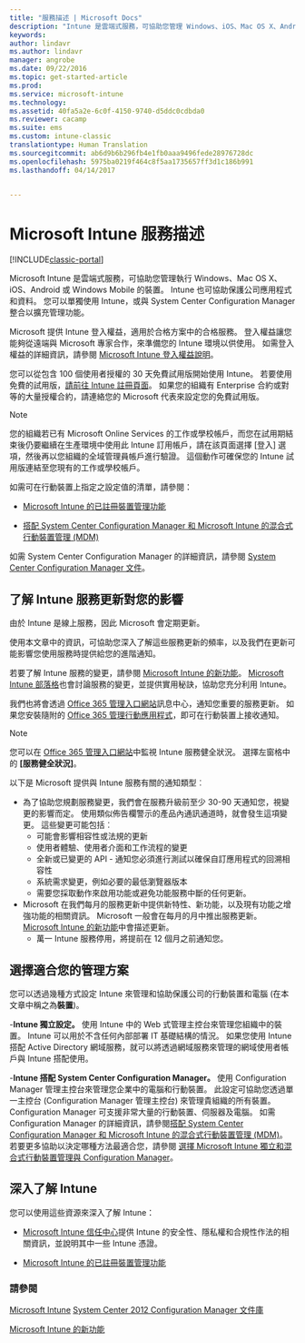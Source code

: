 ```yaml
---
title: "服務描述 | Microsoft Docs"
description: "Intune 是雲端式服務，可協助您管理 Windows、iOS、Mac OS X、Android 及 Windows Mobile 裝置。"
keywords: 
author: lindavr
ms.author: lindavr
manager: angrobe
ms.date: 09/22/2016
ms.topic: get-started-article
ms.prod: 
ms.service: microsoft-intune
ms.technology: 
ms.assetid: 40fa5a2e-6c0f-4150-9740-d5ddc0cdbda0
ms.reviewer: cacamp
ms.suite: ems
ms.custom: intune-classic
translationtype: Human Translation
ms.sourcegitcommit: ab6d9b6b296fb4e1fb0aaa9496fede28976728dc
ms.openlocfilehash: 5975ba0219f464c8f5aa1735657ff3d1c186b991
ms.lasthandoff: 04/14/2017


---
```


# <a name="microsoft-intune-service-description"></a>Microsoft Intune 服務描述

[!INCLUDE[classic-portal](../includes/classic-portal.md)]

Microsoft Intune 是雲端式服務，可協助您管理執行 Windows、Mac OS X、iOS、Android 或 Windows Mobile 的裝置。 Intune 也可協助保護公司應用程式和資料。 您可以單獨使用 Intune，或與 System Center Configuration Manager 整合以擴充管理功能。

Microsoft 提供 Intune 登入權益，適用於合格方案中的合格服務。 登入權益讓您能夠從遠端與 Microsoft 專家合作，來準備您的 Intune 環境以供使用。 如需登入權益的詳細資訊，請參閱 [Microsoft Intune 登入權益說明](http://go.microsoft.com/fwlink/?LinkId=619281)。

您可以從包含 100 個使用者授權的 30 天免費試用版開始使用 Intune。 若要使用免費的試用版，[請前往 Intune 註冊頁面](https://www.microsoft.com/server-cloud/products/microsoft-intune/)。 如果您的組織有 Enterprise 合約或對等的大量授權合約，請連絡您的 Microsoft 代表來設定您的免費試用版。

> [!NOTE]
> 您的組織若已有 Microsoft Online Services 的工作或學校帳戶，而您在試用期結束後仍要繼續在生產環境中使用此 Intune 訂用帳戶，請在該頁面選擇 [登入] 選項，然後再以您組織的全域管理員帳戶進行驗證。 這個動作可確保您的 Intune 試用版連結至您現有的工作或學校帳戶。

如需可在行動裝置上指定之設定值的清單，請參閱：

-   [Microsoft Intune 的已註冊裝置管理功能](/intune/get-started/mobile-device-management-capabilities-in-microsoft-intune)

-   [搭配 System Center Configuration Manager 和 Microsoft Intune 的混合式行動裝置管理 (MDM)](https://technet.microsoft.com/library/mt627883.aspx)

如需 System Center Configuration Manager 的詳細資訊，請參閱 [System Center Configuration Manager 文件](https://technet.microsoft.com/library/mt346023.aspx)。

## <a name="learn-how-intune-service-updates-affect-you"></a>了解 Intune 服務更新對您的影響
由於 Intune 是線上服務，因此 Microsoft 會定期更新。

使用本文章中的資訊，可協助您深入了解這些服務更新的頻率，以及我們在更新可能影響您使用服務時提供給您的進階通知。

若要了解 Intune 服務的變更，請參閱 [Microsoft Intune 的新功能](/intune/deploy-use/whats-new-in-microsoft-intune)。 [Microsoft Intune 部落格](http://blogs.technet.com/b/microsoftintune/)也會討論服務的變更，並提供實用秘訣，協助您充分利用 Intune。

我們也將會透過 [Office 365 管理入口網站](https://portal.office.com/Admin/Default.aspx)訊息中心，通知您重要的服務更新。 如果您安裝隨附的 [Office 365 管理行動應用程式](https://support.office.com/article/Office-365-Admin-Mobile-App-e16f6421-2a1a-4142-bf9d-9846600a060a)，即可在行動裝置上接收通知。

> [!NOTE]
> 您可以在 [Office 365 管理入口網站](https://portal.office.com/Admin/Default.aspx)中監視 Intune 服務健全狀況。 選擇左窗格中的 **[服務健全狀況]**。  

以下是 Microsoft 提供與 Intune 服務有關的通知類型︰
-   為了協助您規劃服務變更，我們會在服務升級前至少 30-90 天通知您，視變更的影響而定。 使用類似佈告欄警示的產品內通訊通道時，就會發生這項變更。 這些變更可能包括︰
    * 可能會影響相容性或法規的更新
    * 使用者體驗、使用者介面和工作流程的變更
    * 全新或已變更的 API - 通知您必須進行測試以確保自訂應用程式的回溯相容性
    * 系統需求變更，例如必要的最低瀏覽器版本
    * 需要您採取動作來啟用功能或避免功能服務中斷的任何更新。
-   Microsoft 在我們每月的服務更新中提供新特性、新功能，以及現有功能之增強功能的相關資訊。 Microsoft 一般會在每月的月中推出服務更新。 [Microsoft Intune 的新功能](/intune/deploy-use/whats-new-in-microsoft-intune)中會描述更新。
    -   萬一 Intune 服務停用，將提前在 12 個月之前通知您。

## <a name="choose-the-management-solution-thats-right-for-you"></a>選擇適合您的管理方案
您可以透過幾種方式設定 Intune 來管理和協助保護公司的行動裝置和電腦 (在本文章中稱之為**裝置**)。

-**Intune 獨立設定。** 使用 Intune 中的 Web 式管理主控台來管理您組織中的裝置。 Intune 可以用於不含任何內部部署 IT 基礎結構的情況。 如果您使用 Intune 搭配 Active Directory 網域服務，就可以將透過網域服務來管理的網域使用者帳戶與 Intune 搭配使用。

-**Intune 搭配 System Center Configuration Manager。** 使用 Configuration Manager 管理主控台來管理您企業中的電腦和行動裝置。 此設定可協助您透過單一主控台 (Configuration Manager 管理主控台) 來管理貴組織的所有裝置。 Configuration Manager 可支援非常大量的行動裝置、伺服器及電腦。 如需 Configuration Manager 的詳細資訊，請參閱[搭配 System Center Configuration Manager 和 Microsoft Intune 的混合式行動裝置管理 (MDM)](https://technet.microsoft.com/library/mt627883.aspx)。 若要更多協助以決定哪種方法最適合您，請參閱 [選擇 Microsoft Intune 獨立和混合式行動裝置管理與 Configuration Manager](https://technet.microsoft.com/library/mt706478.aspx)。


## <a name="learn-more-about-intune"></a>深入了解 Intune
您可以使用這些資源來深入了解 Intune：

- [Microsoft Intune 信任中心](https://www.microsoft.com/server-cloud/products/intune-trust-center/)提供 Intune 的安全性、隱私權和合規性作法的相關資訊，並說明其中一些 Intune 憑證。

- [Microsoft Intune 的已註冊裝置管理功能](/intune/get-started/mobile-device-management-capabilities-in-microsoft-intune)

### <a name="see-also"></a>請參閱
[Microsoft Intune](https://docs.microsoft.com/intune/)
[System Center 2012 Configuration Manager 文件庫](https://technet.microsoft.com/library/gg682041.aspx)

[Microsoft Intune 的新功能](/intune/deploy-use/whats-new-in-microsoft-intune)

